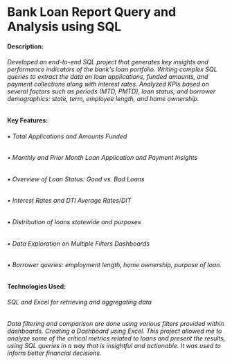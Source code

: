 # Bank Loan Report Query and Analysis using SQL

#### Description: 
###### Developed an end-to-end SQL project that generates key insights and performance indicators of the bank's loan portfolio. Writing complex SQL queries to extract the data on loan applications, funded amounts, and payment collections along with interest rates. Analyzed KPIs based on several factors such as periods (MTD, PMTD), loan status, and borrower demographics: state, term, employee length, and home ownership.


#### Key Features:

###### •	Total Applications and Amounts Funded
###### •	Monthly and Prior Month Loan Application and Payment Insights
###### •	Overview of Loan Status: Good vs. Bad Loans
###### •	Interest Rates and DTI Average Rates/DIT
###### •	Distribution of loans statewide and purposes
###### •	Data Exploration on Multiple Filters Dashboards
###### •	Borrower queries: employment length, home ownership, purpose of loan.


#### Technologies Used:

###### SQL and Excel for retrieving and aggregating data
###### Data filtering and comparison are done using various filters provided within dashboards. Creating a Dashboard using Excel. This project allowed me to analyze some of the critical metrics related to loans and present the results, using SQL queries in a way that is insightful and actionable. It was used to inform better financial decisions.


